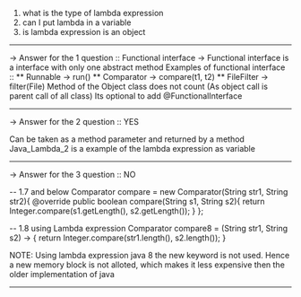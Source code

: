 1. what is the type of lambda expression
2. can I put lambda in a variable
3. is lambda expression is an object

**********************************************************************************************

-> Answer for the 1 question ::
Functional interface
    -> Functional interface is a interface with only one abstract method
 Examples of functional interface ::
      ** Runnable -> run()
      ** Comparator -> compare(t1, t2)
      ** FileFilter -> filter(File)
 Method of the Object class does not count (As object call is parent call of all class)
 Its optional to add @FunctionalInterface

***********************************************************************************************
 -> Answer for the 2 question ::
YES

 Can be taken as a method parameter and returned by a method
 Java_Lambda_2 is a example of the lambda expression as variable

****************************************************************************************************

-> Answer for the 3 question ::
NO

 -- 1.7 and below
 Comparator<String> compare = new Comparator<String>(String str1, String str2){
      @override
      public boolean compare(String s1, String s2){
              return Integer.compare(s1.getLength(), s2.getLength());
      }
 };

-- 1.8 using Lambda expression
  Comparator<String> compare8 = (String str1, String s2) -> {
      return Integer.compare(str1.length(), s2.length());
  }

  NOTE:  Using lambda expression java 8 the new keyword is not used. Hence a new memory block is not alloted, which makes
  it less expensive then the older implementation of java

*************************************************************************************************